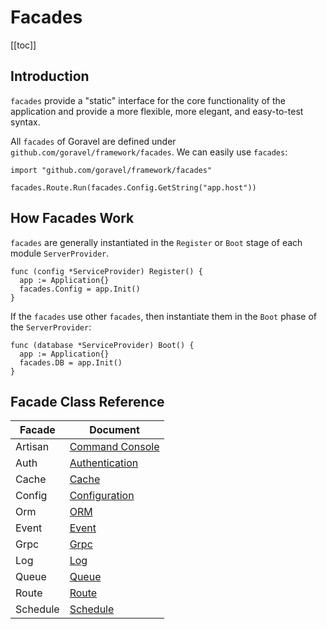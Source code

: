 # Facades

[[toc]]

## Introduction

`facades` provide a "static" interface for the core functionality of the application and provide a more flexible, more elegant, and easy-to-test syntax.

All `facades` of Goravel are defined under `github.com/goravel/framework/facades`. We can easily use `facades`:

```
import "github.com/goravel/framework/facades"

facades.Route.Run(facades.Config.GetString("app.host"))
```

## How Facades Work

`facades` are generally instantiated in the `Register` or `Boot` stage of each module `ServerProvider`.

```
func (config *ServiceProvider) Register() {
  app := Application{}
  facades.Config = app.Init()
}
```

If the `facades` use other `facades`, then instantiate them in the `Boot` phase of the `ServerProvider`:

```
func (database *ServiceProvider) Boot() {
  app := Application{}
  facades.DB = app.Init()
}
```

## Facade Class Reference

| Facade   | Document                                                |
| -------- | ------------------------------------------------------- |
| Artisan  | [Command Console](../digging-deeper/artisan-console.md) |
| Auth     | [Authentication](../digging-deeper/auth.md)             |
| Cache    | [Cache](../digging-deeper/cache.md)                     |
| Config   | [Configuration](../getting-started/configuration.md)    |
| Orm      | [ORM](../orm/getting-started.md)                        |
| Event    | [Event](../digging-deeper/event.md)                     |
| Grpc     | [Grpc](../the-basics/grpc.md)                           |
| Log      | [Log](../the-basics/logging.md)                         |
| Queue    | [Queue](../digging-deeper/queues.md)                    |
| Route    | [Route](../the-basics/routing.md)                       |
| Schedule | [Schedule](../digging-deeper/task-scheduling.md)        |
